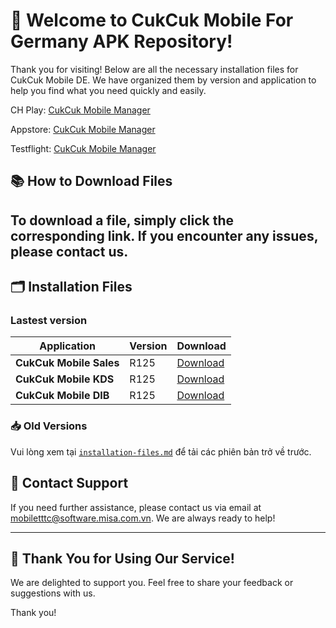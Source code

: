 # 🎉 **Welcome to CukCuk Mobile For Germany APK Repository!**

Thank you for visiting! Below are all the necessary installation files for CukCuk Mobile DE. We have organized them by version and application to help you find what you need quickly and easily.

CH Play:
[CukCuk Mobile Manager](https://play.google.com/store/apps/details?id=vn.com.misa.cukcukmanager.com)

Appstore:
[CukCuk Mobile Manager](https://apps.apple.com/us/app/cukcuk-manager/id6472429763)

Testflight:
[CukCuk Mobile Manager](https://testflight.apple.com/join/UOb0NEwX)

## 📚 **How to Download Files**
To download a file, simply click the corresponding link. If you encounter any issues, please contact us.
---

## 🗂️ **Installation Files**

### Lastest version

| Application | Version | Download |
|---|---|---|
| **CukCuk Mobile Sales** | R125 | [Download](https://github.com/CukCuk-US/CUKCUK-DE/releases/download/R125/Sale_R125_0_0_0.apk) |
| **CukCuk Mobile KDS** | R125 | [Download](https://github.com/CukCuk-US/CUKCUK-DE/releases/download/R125/KDS_R125_0_0_0.apk) |
| **CukCuk Mobile DIB** | R125 | [Download](https://github.com/CukCuk-US/CUKCUK-DE/releases/download/R125/DIB_R125_0_0_0.apk) |

### 📥 Old Versions

Vui lòng xem tại [`installation-files.md`](installation-files.md) để tải các phiên bản trở về trước.


## 📧 **Contact Support**

If you need further assistance, please contact us via email at [mobiletttc@software.misa.com.vn](mailto:mobiletttc@software.misa.com.vn). We are always ready to help!

---

## 🚀 **Thank You for Using Our Service!**

We are delighted to support you. Feel free to share your feedback or suggestions with us.

Thank you!
